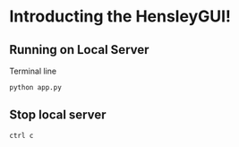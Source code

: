 # Introducting the HensleyGUI!
## Running on Local Server
Terminal line
```
python app.py
```
## Stop local server 
```
ctrl c
```



